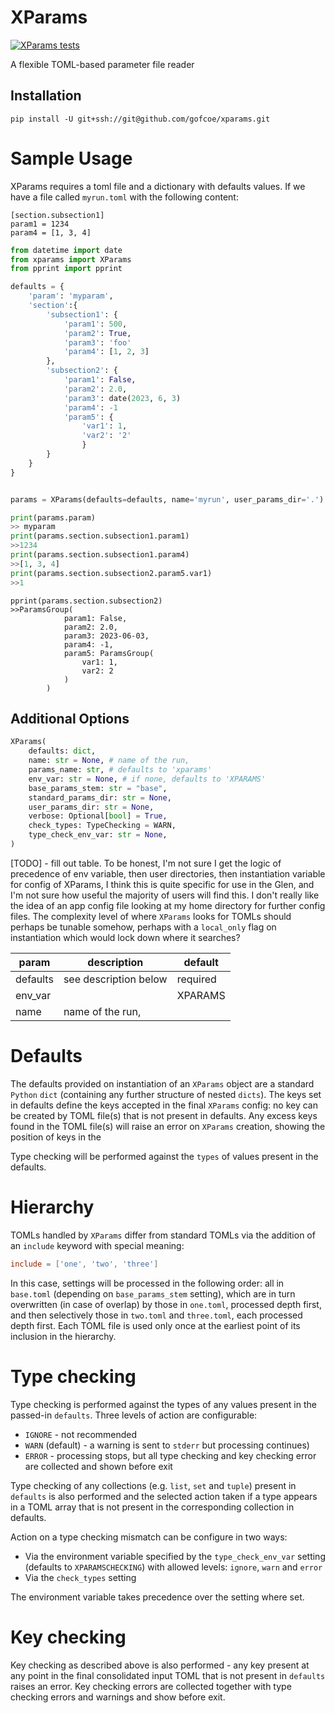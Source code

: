 # XParams

[![XParams tests](https://github.com/gofcoe/xparams/actions/workflows/tests.yml/badge.svg)](https://github.com/gofcoe/xparams/actions/workflows/tests.yml)

A flexible TOML-based parameter file reader

## Installation

```
pip install -U git+ssh://git@github.com/gofcoe/xparams.git
```

# Sample Usage

XParams requires a toml file and a dictionary with defaults values.
If we have a file called `myrun.toml` with the following content:

```
[section.subsection1]
param1 = 1234
param4 = [1, 3, 4]
```

```python
from datetime import date
from xparams import XParams
from pprint import pprint

defaults = {
    'param': 'myparam',
    'section':{
        'subsection1': {
            'param1': 500,
            'param2': True,
            'param3': 'foo'
            'param4': [1, 2, 3]
        },
        'subsection2': {
            'param1': False,
            'param2': 2.0,
            'param3': date(2023, 6, 3)
            'param4': -1
            'param5': {
                'var1': 1,
                'var2': '2'
                }
        }
    }
}


params = XParams(defaults=defaults, name='myrun', user_params_dir='.')

print(params.param)
>> myparam
print(params.section.subsection1.param1)
>>1234
print(params.section.subsection1.param4)
>>[1, 3, 4]
print(params.section.subsection2.param5.var1)
>>1
```
```
pprint(params.section.subsection2)
>>ParamsGroup(
			param1: False,
			param2: 2.0,
			param3: 2023-06-03,
			param4: -1,
			param5: ParamsGroup(
				var1: 1,
				var2: 2
			)
		)
```

## Additional Options
```python
XParams(
    defaults: dict,
    name: str = None, # name of the run, 
    params_name: str, # defaults to 'xparams'
    env_var: str = None, # if none, defaults to 'XPARAMS'
    base_params_stem: str = "base",
    standard_params_dir: str = None,
    user_params_dir: str = None,
    verbose: Optional[bool] = True,
    check_types: TypeChecking = WARN,
    type_check_env_var: str = None,
)
```
[TODO] - fill out table. To be honest, I'm not sure I get the logic of precedence
of env variable, then user directories, then instantiation variable for config
of XParams, I think this is quite specific for use in the Glen, and I'm not sure
how useful the majority of users will find this. I don't really like the idea of
an app config file looking at my home directory for further config files. The complexity
level of where `XParams` looks for TOMLs should perhaps be tunable somehow, perhaps with a
`local_only` flag on instantiation which would lock down where it searches?

| param     | description           | default  |
|-----------|-----------------------|----------|
| defaults  | see description below | required |
| env_var   |                       | XPARAMS  |
| name      | name of the run,      |


# Defaults
The defaults provided on instantiation of an `XParams` object are a standard `Python` `dict` (containing 
any further structure of nested `dicts`). The keys set in defaults define the keys accepted
in the final `XParams` config: no key can be created by TOML file(s) that is not present in 
defaults. Any excess keys found in the TOML file(s) will raise an error on `XParams` creation, showing the 
position of keys in the 

Type checking will be performed against the `types` of values present in the defaults. 


# Hierarchy
TOMLs handled by `XParams` differ from standard TOMLs via the addition of an `include` keyword with
special meaning: 

```toml
include = ['one', 'two', 'three']
```

In this case, settings will be processed in the following order: all in `base.toml` (depending on `base_params_stem` 
setting), which are in turn overwritten (in case of overlap) by those in `one.toml`, processed depth
first, and then selectively those in `two.toml` and `three.toml`, each processed depth first.
Each TOML file is used only once at the earliest point of its inclusion in the hierarchy.

# Type checking

Type checking is performed against the types of any values present in the passed-in `defaults`. Three levels of action 
are configurable: 
* `IGNORE` - not recommended
* `WARN` (default) - a warning is sent to `stderr` but processing
continues)
* `ERROR` - processing stops, but all type checking and key checking error are collected and shown
before exit

Type checking of any collections (e.g. `list`, `set` and `tuple`) present in `defaults` is also performed
and the selected action taken if a type appears in a TOML array that is not present in the 
corresponding collection in defaults.

Action on a type checking mismatch can be configure in two ways: 
* Via the environment variable specified by the
`type_check_env_var` setting (defaults to `XPARAMSCHECKING`) with allowed levels: `ignore`,
`warn` and `error`
* Via the `check_types` setting

The environment variable takes precedence over the setting where set.

# Key checking

Key checking as described above is also performed - any key present at any point in the final
consolidated input TOML that is not present in `defaults` raises an error. Key checking errors are
collected together with type checking errors and warnings and show before exit.